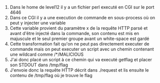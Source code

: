 1. Dans le home de level12 il y a un fichier perl executé en CGI sur le port 4646
2. Dans ce CGI il y a une execution de commande en sous-process où on peut y injecter une variable
3. Cette variable provient du paramètre x de la requête HTTP parsé et avant d'être injecté dans la commande, son contenu est mis en majuscule et le seul premier groupe avant un white-space est gardé
4. Cette transformation fait qu'on ne peut pas directement executer de commande mais on peut executer un script avec un chemin contenant une wildcard comme /*/MALICIOUS
5. J'ai donc placé un script à ce chemin qui va executé getflag et placer son STDOUT dans /tmp/flag
6. J'envoie donc la requête HTTP décrit dans ./request et lis ensuite le contenu de /tmp/flag où je trouve le flag
